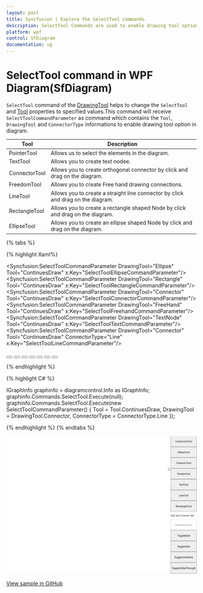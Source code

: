 ```yaml
---
layout: post
title: Syncfusion | Explore the SelectTool commands.
description: SelectTool Commands are used to enable drawing tool options such as ConnectorTool, Node (Rectangel, Ellipse) in diagram.
platform: wpf
control: SfDiagram
documentation: ug
---
```


# SelectTool command in WPF Diagram(SfDiagram)

`SelectTool` command of the [DrawingTool](https://help.syncfusion.com/cr/wpf/Syncfusion.UI.Xaml.Diagram.SfDiagram.html#Syncfusion_UI_Xaml_Diagram_SfDiagram_DrawingTool) helps to change the `SelectTool` and [Tool](https://help.syncfusion.com/cr/wpf/Syncfusion.UI.Xaml.Diagram.SfDiagram.html#Syncfusion_UI_Xaml_Diagram_SfDiagram_Tool) properties to specified values.This command will receive `SelectToolCommandParameter` as command which contains the `Tool`, `DrawingTool` and `ConnectorType` informations to enable drawing tool option in diagram.

| Tool | Description |
|---|---|
| PointerTool | Allows us to select the elements in the diagram.|
| TextTool | Allows you to create text nodee. |
| ConnectorTool |Allows you to create orthogonal connector by click and drag on the diagram.|
| FreedomTool |Allows you to create Free hand drawing connections.|
| LineTool |Allows you to create a straight line connector by click and drag on the diagram.|
| RectangleTool | Allows you to create a rectangle shaped Node by click and drag on the diagram.|
| EllipseTool | Allows you to create an ellipse shaped Node by click and drag on the diagram.|

{% tabs %}

{% highlight Xaml%}

 <Syncfusion:SelectToolCommandParameter DrawingTool="Ellipse" Tool="ContinuesDraw"  x:Key="SelectToolEllipseCommandParameter"/>
 <Syncfusion:SelectToolCommandParameter DrawingTool="Rectangle" Tool="ContinuesDraw"  x:Key="SelectToolRectangleCommandParameter"/>
 <Syncfusion:SelectToolCommandParameter DrawingTool="Connector" Tool="ContinuesDraw"  x:Key="SelectToolConnectorCommandParameter"/>
 <Syncfusion:SelectToolCommandParameter DrawingTool="FreeHand" Tool="ContinuesDraw"  x:Key="SelectToolFreehandCommandParameter"/>
 <Syncfusion:SelectToolCommandParameter DrawingTool="TextNode" Tool="ContinuesDraw"  x:Key="SelectToolTextCommandParameter"/>
 <Syncfusion:SelectToolCommandParameter DrawingTool="Connector" Tool="ContinuesDraw" ConnectorType="Line"  x:Key="SelectToolLineCommandParameter"/>

<Button Height="50" Content="ConnectorTool" Name="Connector" Command="Syncfusion:DiagramCommands.SelectTool" CommandParameter="{StaticResource SelectToolConnectorCommandParameter}"></Button>
<Button Height="50" Content="EllipseTool" Name="Ellipse" Command="Syncfusion:DiagramCommands.SelectTool" CommandParameter="{StaticResource SelectToolEllipseCommandParameter}"></Button>
<Button Height="50" Content="FreedomTool" Name="Freehand" Command="Syncfusion:DiagramCommands.SelectTool" CommandParameter="{StaticResource SelectToolFreehandCommandParameter}"></Button>
<Button Height="50" Content="PointerTool" Name="Select" Command="Syncfusion:DiagramCommands.SelectTool"></Button>
<Button Height="50" Content="TextTool" Name="TextNode" Command="Syncfusion:DiagramCommands.SelectTool" CommandParameter="{StaticResource SelectToolTextCommandParameter}"></Button>
<Button Height="50" Content="LineTool" Name="Line" Command="Syncfusion:DiagramCommands.SelectTool" CommandParameter="{StaticResource SelectToolLineCommandParameter}"></Button>
<Button Height="50" Content="RectangleTool" Name="Rectangle" Command="Syncfusion:DiagramCommands.SelectTool" CommandParameter="{StaticResource SelectToolRectangleCommandParameter}"></Button>

{% endhighlight %}

{% highlight C# %}

IGraphInfo graphinfo = diagramcontrol.Info as IGraphInfo;
graphinfo.Commands.SelectTool.Execute(null);
graphinfo.Commands.SelectTool.Execute(new SelectToolCommandParameter() 
{ 
    Tool = Tool.ContinuesDraw, DrawingTool = DrawingTool.Connector, ConnectorType = ConnectorType.Line 
});

{% endhighlight %}
{% endtabs %}

![Gif for SelectTool command](Commands_Images/Commands_SelectTool.gif)

[View sample in GitHub](https://github.com/SyncfusionExamples/WPF-Diagram-Examples/tree/master/Samples/Commands/SelectToolCommand)